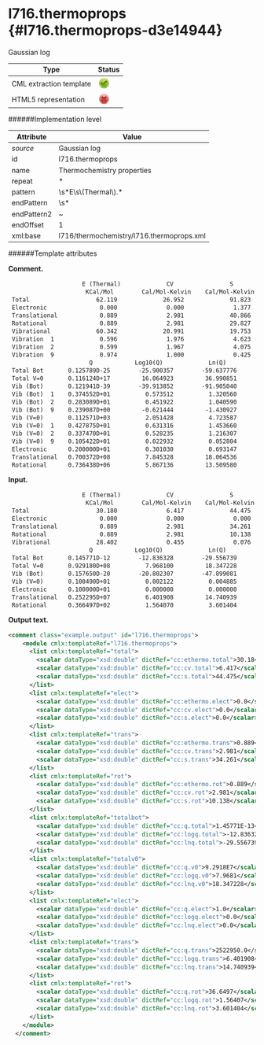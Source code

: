 # l716.thermoprops {#l716.thermoprops-d3e14944}

Gaussian log

| Type                                                                                                                                                | Status                                                                                                                                              |
|----|----|
| CML extraction template                                                                                                                             | ![](/imgs/Total.png)                                                                                                                                |
| HTML5 representation                                                                                                                                | ![](/imgs/None.png)                                                                                                                                 |

######Implementation level

| Attribute                                                                                                                                           | Value                                                                                                                                               |
|----|----|
| *source*                                                                                                                                            | Gaussian log                                                                                                                                        |
| id                                                                                                                                                  | l716.thermoprops                                                                                                                                    |
| name                                                                                                                                                | Thermochemistry properties                                                                                                                          |
| repeat                                                                                                                                              | \*                                                                                                                                                  |
| pattern                                                                                                                                             | \\s\*E\\s\\(Thermal\\).\*                                                                                                                           |
| endPattern                                                                                                                                          | \\s\*                                                                                                                                               |
| endPattern2                                                                                                                                         | \~                                                                                                                                                  |
| endOffset                                                                                                                                           | 1                                                                                                                                                   |
| xml:base                                                                                                                                            | l716/thermochemistry/l716.thermoprops.xml                                                                                                           |

######Template attributes

**Comment.**

                         E (Thermal)             CV                S
                          KCal/Mol        Cal/Mol-Kelvin    Cal/Mol-Kelvin
     Total                   62.119             26.952             91.823
     Electronic               0.000              0.000              1.377
     Translational            0.889              2.981             40.866
     Rotational               0.889              2.981             29.827
     Vibrational             60.342             20.991             19.753
     Vibration  1             0.596              1.976              4.623
     Vibration  2             0.599              1.967              4.075
     Vibration  9             0.974              1.000              0.425
                           Q            Log10(Q)             Ln(Q)
     Total Bot       0.125789D-25        -25.900357        -59.637776
     Total V=0       0.116124D+17         16.064923         36.990851
     Vib (Bot)       0.121941D-39        -39.913852        -91.905040
     Vib (Bot)  1    0.374552D+01          0.573512          1.320560
     Vib (Bot)  2    0.283089D+01          0.451922          1.040590
     Vib (Bot)  9    0.239087D+00         -0.621444         -1.430927
     Vib (V=0)       0.112571D+03          2.051428          4.723587
     Vib (V=0)  1    0.427875D+01          0.631316          1.453660
     Vib (V=0)  2    0.337470D+01          0.528235          1.216307
     Vib (V=0)  9    0.105422D+01          0.022932          0.052804
     Electronic      0.200000D+01          0.301030          0.693147
     Translational   0.700372D+08          7.845328         18.064536
     Rotational      0.736438D+06          5.867136         13.509580
     
      

**Input.**

                         E (Thermal)             CV                S
                          KCal/Mol        Cal/Mol-Kelvin    Cal/Mol-Kelvin
     Total                   30.180              6.417             44.475
     Electronic               0.000              0.000              0.000
     Translational            0.889              2.981             34.261
     Rotational               0.889              2.981             10.138
     Vibrational             28.402              0.455              0.076
                           Q            Log10(Q)             Ln(Q)
     Total Bot       0.145771D-12        -12.836328        -29.556739
     Total V=0       0.929180D+08          7.968100         18.347228
     Vib (Bot)       0.157650D-20        -20.802307        -47.899081
     Vib (V=0)       0.100490D+01          0.002122          0.004885
     Electronic      0.100000D+01          0.000000          0.000000
     Translational   0.252295D+07          6.401908         14.740939
     Rotational      0.366497D+02          1.564070          3.601404
      

**Output text.**

```xml
<comment class="example.output" id="l716.thermoprops">
    <module cmlx:templateRef="l716.thermoprops">
      <list cmlx:templateRef="total">
        <scalar dataType="xsd:double" dictRef="cc:ethermo.total">30.18</scalar>
        <scalar dataType="xsd:double" dictRef="cc:cv.total">6.417</scalar>
        <scalar dataType="xsd:double" dictRef="cc:s.total">44.475</scalar>
      </list>
      <list cmlx:templateRef="elect">
        <scalar dataType="xsd:double" dictRef="cc:ethermo.elect">0.0</scalar>
        <scalar dataType="xsd:double" dictRef="cc:cv.elect">0.0</scalar>
        <scalar dataType="xsd:double" dictRef="cc:s.elect">0.0</scalar>
      </list>
      <list cmlx:templateRef="trans">
        <scalar dataType="xsd:double" dictRef="cc:ethermo.trans">0.889</scalar>
        <scalar dataType="xsd:double" dictRef="cc:cv.trans">2.981</scalar>
        <scalar dataType="xsd:double" dictRef="cc:s.trans">34.261</scalar>
      </list>
      <list cmlx:templateRef="rot">
        <scalar dataType="xsd:double" dictRef="cc:ethermo.rot">0.889</scalar>
        <scalar dataType="xsd:double" dictRef="cc:cv.rot">2.981</scalar>
        <scalar dataType="xsd:double" dictRef="cc:s.rot">10.138</scalar>
      </list>
      <list cmlx:templateRef="totalbot">
        <scalar dataType="xsd:double" dictRef="cc:q.total">1.45771E-13</scalar>
        <scalar dataType="xsd:double" dictRef="cc:logq.total">-12.836328</scalar>
        <scalar dataType="xsd:double" dictRef="cc:lnq.total">-29.556739</scalar>
      </list>
      <list cmlx:templateRef="totalv0">
        <scalar dataType="xsd:double" dictRef="cc:q.v0">9.2918E7</scalar>
        <scalar dataType="xsd:double" dictRef="cc:logq.v0">7.9681</scalar>
        <scalar dataType="xsd:double" dictRef="cc:lnq.v0">18.347228</scalar>
      </list>
      <list cmlx:templateRef="elect">
        <scalar dataType="xsd:double" dictRef="cc:q.elect">1.0</scalar>
        <scalar dataType="xsd:double" dictRef="cc:logq.elect">0.0</scalar>
        <scalar dataType="xsd:double" dictRef="cc:lnq.elect">0.0</scalar>
      </list>
      <list cmlx:templateRef="trans">
        <scalar dataType="xsd:double" dictRef="cc:q.trans">2522950.0</scalar>
        <scalar dataType="xsd:double" dictRef="cc:logq.trans">6.401908</scalar>
        <scalar dataType="xsd:double" dictRef="cc:lnq.trans">14.740939</scalar>
      </list>
      <list cmlx:templateRef="rot">
        <scalar dataType="xsd:double" dictRef="cc:q.rot">36.6497</scalar>
        <scalar dataType="xsd:double" dictRef="cc:logq.rot">1.56407</scalar>
        <scalar dataType="xsd:double" dictRef="cc:lnq.rot">3.601404</scalar>
      </list>
    </module>
  </comment>
```
